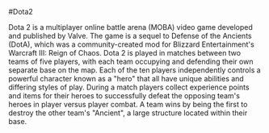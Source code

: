 #Dota2

Dota 2 is a multiplayer online battle arena (MOBA) video game developed and published by Valve. The game is a sequel to Defense of the Ancients (DotA), which was a community-created mod for Blizzard Entertainment's Warcraft III: Reign of Chaos. Dota 2 is played in matches between two teams of five players, with each team occupying and defending their own separate base on the map. Each of the ten players independently controls a powerful character known as a "hero" that all have unique abilities and differing styles of play. During a match players collect experience points and items for their heroes to successfully defeat the opposing team's heroes in player versus player combat. A team wins by being the first to destroy the other team's "Ancient", a large structure located within their base.